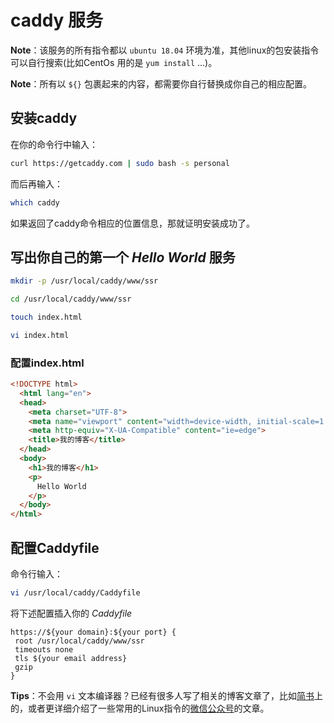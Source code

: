 # caddy 服务

**Note**：该服务的所有指令都以 `ubuntu 18.04` 环境为准，其他linux的包安装指令可以自行搜索(比如CentOs 用的是 `yum install` …)。

**Note**：所有以 `${}` 包裹起来的内容，都需要你自行替换成你自己的相应配置。

## 安装caddy
在你的命令行中输入：
```sh
curl https://getcaddy.com | sudo bash -s personal
```

而后再输入：
```sh
which caddy
```

如果返回了caddy命令相应的位置信息，那就证明安装成功了。


## 写出你自己的第一个 _Hello World_ 服务
```sh
mkdir -p /usr/local/caddy/www/ssr

cd /usr/local/caddy/www/ssr

touch index.html

vi index.html
```

### 配置index.html
```html
<!DOCTYPE html>
  <html lang="en">
  <head>
    <meta charset="UTF-8">
    <meta name="viewport" content="width=device-width, initial-scale=1.0">
    <meta http-equiv="X-UA-Compatible" content="ie=edge">
    <title>我的博客</title>
  </head>
  <body>
    <h1>我的博客</h1>
    <p>
      Hello World
    </p>
  </body>
</html>
```

## 配置Caddyfile
命令行输入：
```sh
vi /usr/local/caddy/Caddyfile
```

将下述配置插入你的 *Caddyfile*
```caddyfile
https://${your domain}:${your port} {
 root /usr/local/caddy/www/ssr
 timeouts none
 tls ${your email address}
 gzip
}
```

**Tips**：不会用 `vi` 文本编译器？已经有很多人写了相关的博客文章了，比如[简书](https://www.jianshu.com/p/bcbe916f97e1)上的，或者更详细介绍了一些常用的Linux指令的[微信公众号](https://mp.weixin.qq.com/s/f2vy2pIpp_PZH-D0g9fDkA)的文章。